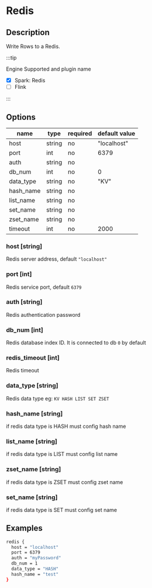 # Redis

## Description

Write Rows to a Redis.

:::tip

Engine Supported and plugin name

* [x] Spark: Redis
* [ ] Flink

:::

## Options

| name      | type   | required | default value |
|-----------|--------|----------|---------------|
| host      | string | no       | "localhost"   |
| port      | int    | no       | 6379          |
| auth      | string | no       |               |
| db_num    | int    | no       | 0             |
| data_type | string | no       | "KV"          |
| hash_name | string | no       |               |
| list_name | string | no       |               |
| set_name  | string | no       |               |
| zset_name | string | no       |               |
| timeout   | int    | no       | 2000          |

### host [string]

Redis server address, default `"localhost"`

### port [int]

Redis service port, default `6379`

### auth [string]

Redis authentication password

### db_num [int]

Redis database index ID. It is connected to db `0` by default

### redis_timeout [int]

Redis timeout

### data_type [string]

Redis data type eg: `KV HASH LIST SET ZSET`

### hash_name [string]

if redis data type is HASH must config hash name 

### list_name [string]

if redis data type is LIST must config list name

### zset_name [string]

if redis data type is ZSET must config zset name

### set_name [string]

if redis data type is SET must config set name

## Examples

```bash
redis {
  host = "localhost"
  port = 6379
  auth = "myPassword"
  db_num = 1
  data_type = "HASH"
  hash_name = "test"
}
```
